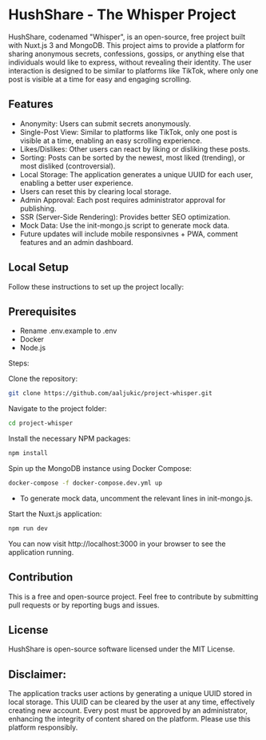 # HushShare - The Whisper Project
HushShare, codenamed "Whisper", is an open-source, free project built with Nuxt.js 3 and MongoDB. This project aims to provide a platform for sharing anonymous secrets, confessions, gossips, or anything else that individuals would like to express, without revealing their identity. The user interaction is designed to be similar to platforms like TikTok, where only one post is visible at a time for easy and engaging scrolling.

## Features
- Anonymity: Users can submit secrets anonymously.
- Single-Post View: Similar to platforms like TikTok, only one post is visible at a time, enabling an easy scrolling experience.
- Likes/Dislikes: Other users can react by liking or disliking these posts.
- Sorting: Posts can be sorted by the newest, most liked (trending), or most disliked (controversial).
- Local Storage: The application generates a unique UUID for each user, enabling a better user experience. 
- Users can reset this by clearing local storage.
- Admin Approval: Each post requires administrator approval for publishing.
- SSR (Server-Side Rendering): Provides better SEO optimization.
- Mock Data: Use the init-mongo.js script to generate mock data.
- Future updates will include mobile responsivnes + PWA, comment features and an admin dashboard.

## Local Setup
Follow these instructions to set up the project locally:

## Prerequisites
- Rename .env.example to .env  
- Docker  
- Node.js  

Steps:

Clone the repository:

```sh
git clone https://github.com/aaljukic/project-whisper.git
```
Navigate to the project folder:
```sh
cd project-whisper
```
Install the necessary NPM packages:
```sh
npm install
```
Spin up the MongoDB instance using Docker Compose:
```sh
docker-compose -f docker-compose.dev.yml up
```
- To generate mock data, uncomment the relevant lines in init-mongo.js.  

Start the Nuxt.js application:

```sh
npm run dev
```
You can now visit http://localhost:3000 in your browser to see the application running.
## Contribution
This is a free and open-source project. Feel free to contribute by submitting pull requests or by reporting bugs and issues.

## License
HushShare is open-source software licensed under the MIT License.

## Disclaimer: 

The application tracks user actions by generating a unique UUID stored in local storage. This UUID can be cleared by the user at any time, effectively creating new account. Every post must be approved by an administrator, enhancing the integrity of content shared on the platform. Please use this platform responsibly.
